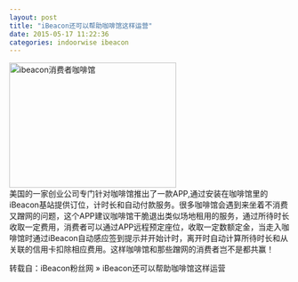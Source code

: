 ```yaml
---
layout: post
title: "iBeacon还可以帮助咖啡馆这样运营"
date: 2015-05-17 11:22:36
categories: indoorwise ibeacon
---
```

<p><a href="http://www.ibeaconfans.com/wp-content/uploads/2015/05/ibeacon消费者咖啡馆.jpg"><img alt="ibeacon消费者咖啡馆" class="alignnone size-medium wp-image-1334" height="225" src="http://www.ibeaconfans.com/wp-content/uploads/2015/05/ibeacon消费者咖啡馆-300x225.jpg" width="300"/></a><br/>
美国的一家创业公司专门针对咖啡馆推出了一款APP,通过安装在咖啡馆里的iBeacon基站提供订位，计时长和自动付款服务。很多咖啡馆会遇到来坐着不消费又蹭网的问题，这个APP建议咖啡馆干脆退出类似场地租用的服务，通过所待时长收取一定费用，消费者可以通过APP远程预定座位，收取一定数额定金，当走入咖啡馆时通过iBeacon自动感应签到提示并开始计时，离开时自动计算所待时长和从关联的信用卡扣除相应费用。这样咖啡馆和那些蹭网的消费者岂不是都共赢！</p>


<p>转载自：iBeacon粉丝网 » iBeacon还可以帮助咖啡馆这样运营</p>
